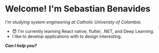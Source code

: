 # Welcome! I'm Sebastian Benavides

*I'm studying system engineering at Catholic Univeristy of Colombia.*

- :smiling_imp:  I'm currently learning React native, flutter, .NET, and Deep Learning.
- I like to develop applications with to design interesting.


***Can I help you?***
